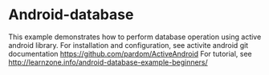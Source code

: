 # Android-database
This example demonstrates how to perform database operation using active android library.
For installation and configuration, see activite android git documentation https://github.com/pardom/ActiveAndroid
For tutorial, see http://learnzone.info/android-database-example-beginners/

